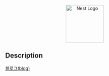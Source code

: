 <p align="center">
  <a href="http://nestjs.com/" target="blank"><img src="https://nestjs.com/img/logo-small.svg" width="120" alt="Nest Logo" /></a>
</p>

## Description

[블로그(blog)](https://engineeringshw.blogspot.com/2024/10/nestjs.html)
